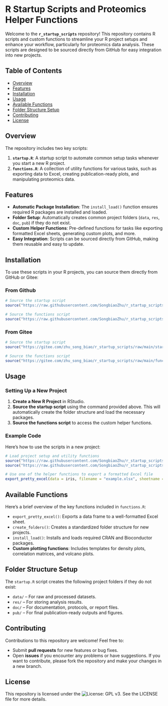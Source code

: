 # R Startup Scripts and Proteomics Helper Functions

Welcome to the **`r_startup_scripts`** repository! This repository contains R scripts and custom functions to streamline your R project setups and enhance your workflow, particularly for proteomics data analysis. These scripts are designed to be sourced directly from GitHub for easy integration into new projects.

## Table of Contents
- [Overview](#overview)
- [Features](#features)
- [Installation](#installation)
- [Usage](#usage)
- [Available Functions](#available-functions)
- [Folder Structure Setup](#folder-structure-setup)
- [Contributing](#contributing)
- [License](#license)

## Overview
The repository includes two key scripts:
1. **`startup.R`**: A startup script to automate common setup tasks whenever you start a new R project.
2. **`functions.R`**: A collection of utility functions for various tasks, such as exporting data to Excel, creating publication-ready plots, and manipulating proteomics data.

## Features
- **Automatic Package Installation**: The `install_load()` function ensures required R packages are installed and loaded.
- **Folder Setup**: Automatically creates common project folders (`data`, `res`, `doc`, `pub`) if they do not exist.
- **Custom Helper Functions**: Pre-defined functions for tasks like exporting formatted Excel sheets, generating custom plots, and more.
- **Easy Integration**: Scripts can be sourced directly from GitHub, making them reusable and easy to update.

## Installation
To use these scripts in your R projects, you can source them directly from GitHub or Gitee:

### From Github
```r
# Source the startup script
source("https://raw.githubusercontent.com/SongbiaoZhu/r_startup_scripts/main/startup.R")

# Source the functions script
source("https://raw.githubusercontent.com/SongbiaoZhu/r_startup_scripts/main/functions.R")
```

### From Gitee
```r
# Source the startup script
source("https://gitee.com/zhu_song_biao/r_startup_scripts/raw/main/startup.R")

# Source the functions script
source("https://gitee.com/zhu_song_biao/r_startup_scripts/raw/main/functions.R")
```
## Usage
### Setting Up a New Project
1. **Create a New R Project** in RStudio.
2. **Source the startup script** using the command provided above. This will automatically create the folder structure and load the necessary packages.
3. **Source the functions script** to access the custom helper functions.

### Example Code
Here’s how to use the scripts in a new project:

```r
# Load project setup and utility functions
source("https://raw.githubusercontent.com/SongbiaoZhu/r_startup_scripts/main/startup.R")
source("https://raw.githubusercontent.com/SongbiaoZhu/r_startup_scripts/main/functions.R")

# Use one of the helper functions to export a formatted Excel file
export_pretty_excel(data = iris, filename = "example.xlsx", sheetname = "Iris Data")
```

## Available Functions
Here’s a brief overview of the key functions included in `functions.R`:

* `export_pretty_excel()`: Exports a data frame to a well-formatted Excel sheet.
* `create_folders()`: Creates a standardized folder structure for new projects.
* `install_load()`: Installs and loads required CRAN and Bioconductor packages.
* **Custom plotting functions**: Includes templates for density plots, correlation matrices, and volcano plots.

## Folder Structure Setup
The `startup.R` script creates the following project folders if they do not exist:

* `data/` – For raw and processed datasets.
* `res/` – For storing analysis results.
* `doc/` – For documentation, protocols, or report files.
* `pub/` – For final publication-ready outputs and figures.

## Contributing
Contributions to this repository are welcome! Feel free to:
* Submit **pull requests** for new features or bug fixes.
* Open **issues** if you encounter any problems or have suggestions.
If you want to contribute, please fork the repository and make your changes in a new branch.

## License
This repository is licensed under the ![License: GPL v3](https://img.shields.io/badge/License-GPLv3-blue.svg). See the LICENSE file for more details.

